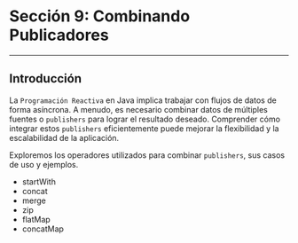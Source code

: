 # Sección 9: Combinando Publicadores

---

## Introducción

La `Programación Reactiva` en Java implica trabajar con flujos de datos de forma asíncrona. A menudo, es necesario
combinar datos de múltiples fuentes o `publishers` para lograr el resultado deseado. Comprender cómo integrar estos
`publishers` eficientemente puede mejorar la flexibilidad y la escalabilidad de la aplicación.

Exploremos los operadores utilizados para combinar `publishers`, sus casos de uso y ejemplos.

- startWith
- concat
- merge
- zip
- flatMap
- concatMap

